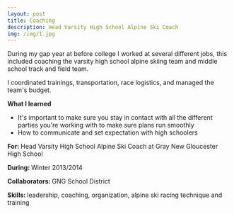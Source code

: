 ```yaml
---
layout: post
title: Coaching
description: Head Varsity High School Alpine Ski Coach
img: /img/1.jpg
---
```


During my gap year at before college I worked at several different jobs, this included coaching the varsity high school alpine skiing team and middle school track and field team. 

I coordinated trainings, transportation, race logistics, and managed the team's budget.

<b>What I learned </b>
- It's important to make sure you stay in contact with all the different parties you're working with to make sure plans run smoothly
- How to communicate and set expectation with high schoolers

<b>For: </b>Head Varsity High School Alpine Ski Coach at Gray New Gloucester High School

<b>During: </b>Winter 2013/2014

<b>Collaborators: </b>GNG School District

<b>Skills: </b>leadership, coaching, organization, alpine ski racing technique and training